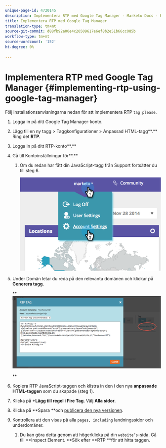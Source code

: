 ```yaml
---
unique-page-id: 4720145
description: Implementera RTP med Google Tag Manager - Marketo Docs - Produktdokumentation
title: Implementera RTP med Google Tag Manager
translation-type: tm+mt
source-git-commit: d88fb92a00e4c20509617e6ef8b2e51b66cc085b
workflow-type: tm+mt
source-wordcount: '152'
ht-degree: 0%

---
```



# Implementera RTP med Google Tag Manager {#implementing-rtp-using-google-tag-manager}

Följ installationsanvisningarna nedan för att implementera RTP `tag please`.

1. Logga in på ditt Google Tag Manager-konto.

1. Lägg till en ny tagg > Taggkonfigurationer > Anpassad HTML-tagg**.** Ring det **RTP**.

1. Logga in på ditt RTP-konto**.**

1. Gå till Kontoinställningar för**.**

   1. Om du redan har fått din JavaScript-tagg från Support fortsätter du till steg 6.

      ![](assets/image2014-11-30-15-3a19-3a21.png)

1. Under Domän letar du reda på den relevanta domänen och klickar på **Generera tagg**.

   ** ![](assets/image2014-11-30-15-3a20-3a17.png)

   **

1. Kopiera RTP JavaScript-taggen och klistra in den i den nya **anpassade HTML-taggen** som du skapade (steg 1).

1. Klicka på **+Lägg till regel i Fire Tag**. Välj **Alla sidor**.

1. Klicka på **Spara **och [publicera den nya versionen](https://support.google.com/tagmanager/answer/2699097?hl=en).

1. Kontrollera att den visas på alla `pages, including` landningssidor och underdomäner.

   1. Du kan göra detta genom att högerklicka på din `website’s`-sida. Gå till **Inspect Element. **Sök efter **RTP **för att hitta taggen.

